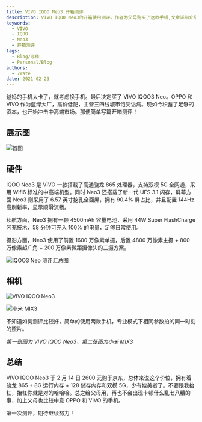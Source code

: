 ```yaml
---
title: VIVO IQOO Neo3 开箱测评
description: VIVO IQOO Neo3的开箱使用测评。作者为父母购买了这款手机,文章详细介绍了手机的硬件配置、拍照效果、续航表现等信息,并对手机的性价比进行了正面评价。
keywords:
  - VIVO
  - IQOO
  - Neo3
  - 开箱测评
tags:
  - Blog/写作
  - Personal/Blog
authors:
  - 7Wate
date: 2021-02-23
---
```


爸妈的手机太卡了，就考虑换手机。最后决定买了 VIVO IQOO3 Neo。OPPO 和 VIVO 作为蓝绿大厂，高价低配，主营三四线城市饱受诟病。现如今积蓄了足够的资本，也开始冲击中高端市场。那便简单写篇开箱测评！

## 展示图

![首图](https://static.7wate.com/img/2021/02/23/a2c992ee990b1.jpg)

## 硬件

IQOO Neo3 是 VIVO 一款搭载了高通骁龙 865 处理器，支持双模 5G 全网通，采用 Wifi6 标准的中高端机型。同时 Neo3 还搭载了新一代 UFS 3.1 闪存，屏幕方面 Neo3 则采用了 6.57 英寸挖孔全面屏，拥有 90.4% 屏占比，并且配置 144Hz 高刷新率，显示顺滑流畅。

续航方面，Neo3 拥有一颗 4500mAh 容量电池，采用 44W Super FlashCharge 闪充技术，58 分钟可充入 100% 的电量，足够日常使用。

摄影方面，Neo3 使用了前置 1600 万像素单摄，后置 4800 万像素主摄 + 800 万像素超广角 + 200 万像素微距摄像头的三摄方案。

![IQOO3 Neo 测评汇总图](https://static.7wate.com/img/2021/02/23/3c6ab4f15a63e.jpg)

## 相机

![VIVO IQOO Neo3](https://static.7wate.com/img/2021/02/23/8821e5a3afbcb.jpg)

![小米 MIX3](https://static.7wate.com/img/2021/02/23/4e8078a46b49c.jpg)

不知道如何测评比较好，简单的使用两款手机，专业模式下相同参数拍的同一时刻的照片。

*第一张图为 VIVO IQOO Neo3、第二张图为小米 MIX3*

## 总结

VIVO IQOO Neo3 于 2 月 14 日 2600 元购于京东，总体来说这个价位，拥有着骁龙 865 + 8G 运行内存 + 128 储存内存和双模 5G，少有媲美者了。不要跟我抬杠，抬杠你就是对的哈哈哈。总之给父母用，再也不会出现卡顿什么乱七八糟的事，加上父母也比较中意 OPPO 和 VIVO 的手机。

第一次测评，期待继续努力！
